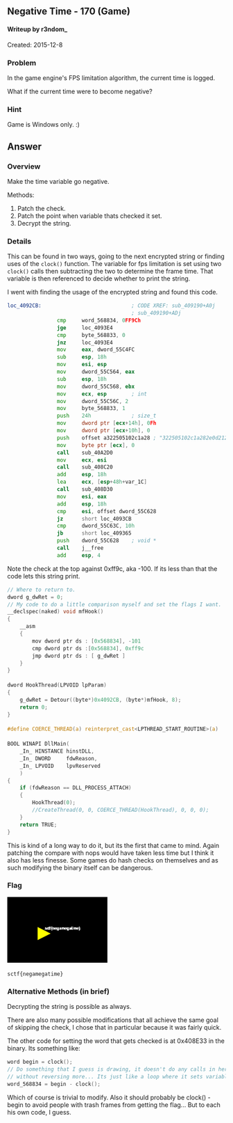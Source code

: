 ## Negative Time - 170 (Game) ##
#### Writeup by r3ndom_ #####
Created: 2015-12-8

### Problem ###
In the game engine's FPS limitation algorithm, the current time is logged.

What if the current time were to become negative?

### Hint ###
Game is Windows only. :)

## Answer ##

### Overview ###
Make the time variable go negative.

Methods:
1) Patch the check.
2) Patch the point when variable thats checked it set.
3) Decrypt the string.

### Details ###

This can be found in two ways, going to the next encrypted string or finding uses of the `clock()` function. The variable for fps limitation is set using two `clock()` calls then subtracting the two to determine the frame time. That variable is then referenced to decide whether to print the string.

I went with finding the usage of the encrypted string and found this code.

```asm
loc_4092CB:                             ; CODE XREF: sub_409190+A0j
                                        ; sub_409190+ADj
                cmp     word_568834, 0FF9Ch
                jge     loc_4093E4
                cmp     byte_568833, 0
                jnz     loc_4093E4
                mov     eax, dword_55C4FC
                sub     esp, 18h
                mov     esi, esp
                mov     dword_55C564, eax
                sub     esp, 18h
                mov     dword_55C568, ebx
                mov     ecx, esp        ; int
                mov     dword_55C56C, 2
                mov     byte_568833, 1
                push    24h             ; size_t
                mov     dword ptr [ecx+14h], 0Fh
                mov     dword ptr [ecx+10h], 0
                push    offset a322505102c1a28 ; "322505102c1a282e0d21242110023e192834"
                mov     byte ptr [ecx], 0
                call    sub_40A2D0
                mov     ecx, esi
                call    sub_408C20
                add     esp, 18h
                lea     ecx, [esp+48h+var_1C]
                call    sub_408D30
                mov     esi, eax
                add     esp, 18h
                cmp     esi, offset dword_55C628
                jz      short loc_4093CB
                cmp     dword_55C63C, 10h
                jb      short loc_409365
                push    dword_55C628    ; void *
                call    j__free
                add     esp, 4
```

Note the check at the top against 0xff9c, aka -100. If its less than that the code lets this string print.



```c
// Where to return to.
dword g_dwRet = 0;
// My code to do a little comparison myself and set the flags I want.
__declspec(naked) void mfHook()
{
	__asm
	{
		mov dword ptr ds : [0x568834], -101
		cmp dword ptr ds :[0x568834], 0xff9c
		jmp dword ptr ds : [ g_dwRet ]
	}
}

dword HookThread(LPVOID lpParam)
{
	g_dwRet = Detour((byte*)0x4092CB, (byte*)mfHook, 8);
	return 0;
}

#define COERCE_THREAD(a) reinterpret_cast<LPTHREAD_START_ROUTINE>(a)

BOOL WINAPI DllMain(
	_In_ HINSTANCE hinstDLL,
	_In_ DWORD     fdwReason,
	_In_ LPVOID    lpvReserved
	)
{
	if (fdwReason == DLL_PROCESS_ATTACH)
	{
		HookThread(0);
		//CreateThread(0, 0, COERCE_THREAD(HookThread), 0, 0, 0);
	}
	return TRUE;
}
```

This is kind of a long way to do it, but its the first that came to mind. Again patching the compare with nops would have taken less time but I think it also has less finesse. Some games do hash checks on themselves and as such modifying the binary itself can be dangerous.

### Flag ###

![](images/game4_flag.PNG)

    sctf{negamegatime}

### Alternative Methods (in brief) ###

Decrypting the string is possible as always. 

There are also many possible modifications that all achieve the same goal of skipping the check, I chose that in particular because it was fairly quick.

The other code for setting the word that gets checked is at 0x408E33 in the binary. Its something like:

```c
word begin = clock();
// Do something that I guess is drawing, it doesn't do any calls in here so I don't know what exactly to make of it
// without reversing more... Its just like a loop where it sets variables in a struct array.
word_568834 = begin - clock();
```

Which of course is trivial to modify. Also it should probably be clock() - begin to avoid people with trash frames from getting the flag... But to each his own code, I guess.
